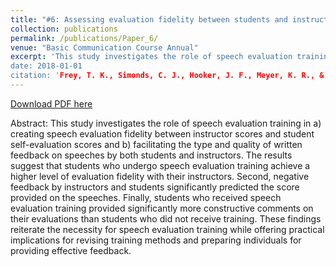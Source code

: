 ```yaml
---
title: "#6: Assessing evaluation fidelity between students and instructors in the basic communication course: The impact of criterion-based speech evaluation training"
collection: publications
permalink: /publications/Paper_6/
venue: "Basic Communication Course Annual"
excerpt: 'This study investigates the role of speech evaluation training in a) creating speech evaluation fidelity between instructor scores and student self-evaluation scores and b) facilitating the type and quality of written feedback on speeches by both students and instructors.
date: 2018-01-01
citation: 'Frey, T. K., Simonds, C. J., Hooker, J. F., Meyer, K. R., & Hunt, S. K. (2018). Assessing evaluation fidelity between students and instructors in the basic communication course: The impact of criterion-based speech evaluation training. <i>Basic Communication Course Annual, 30</i>, 2-31. https://ecommons.udayton.edu/bcca/vol30/iss1/4/.'
---
```


[Download PDF here](http://tkodyfrey.github.io/files/Eval_Fidelity.pdf)

Abstract: This study investigates the role of speech evaluation training in a) creating speech evaluation fidelity between instructor scores and student self-evaluation scores and b) facilitating the type and quality of written feedback on speeches by both students and instructors. The results suggest that students who undergo speech evaluation training achieve a higher level of evaluation fidelity with their instructors. Second, negative feedback by instructors and students significantly predicted the score provided on the speeches. Finally, students who received speech evaluation training provided significantly more constructive comments on their evaluations than students who did not receive training. These findings reiterate the necessity for speech evaluation training while offering practical implications for revising training methods and preparing individuals for providing effective feedback.